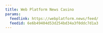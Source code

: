 ```yaml
---
title: Web Platform News Casino
params:
  feedlink: https://webplatform.news/feed/
  feedid: 6e6b49404d53d254bd34a3f0ddc7d1a3
---
```


